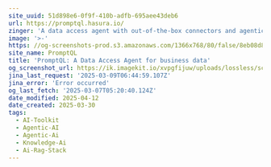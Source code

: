 ```yaml
---
site_uuid: 51d898e6-0f9f-410b-adfb-695aee43deb6
url: https://promptql.hasura.io/
zinger: 'A data access agent with out-of-the-box connectors and agentic query planning.'
image: '>-'
https: //og-screenshots-prod.s3.amazonaws.com/1366x768/80/false/8eb08d85976924d7fe37f760a4f2ed816600886ada15028ebaf5996e78f4caee.jpeg
site_name: PromptQL
title: 'PromptQL: A Data Access Agent for business data'
og_screenshot_url: https://ik.imagekit.io/xvpgfijuw/uploads/lossless/screenshots/20250527_PromptQL_og_screenshot.jpeg
jina_last_request: '2025-03-09T06:44:59.107Z'
jina_error: 'Error occurred'
og_last_fetch: '2025-03-07T05:20:40.124Z'
date_modified: 2025-04-12
date_created: 2025-03-30
tags:
  - AI-Toolkit
  - Agentic-AI
  - Agentic-Ai
  - Knowledge-Ai
  - Ai-Rag-Stack
---
```


